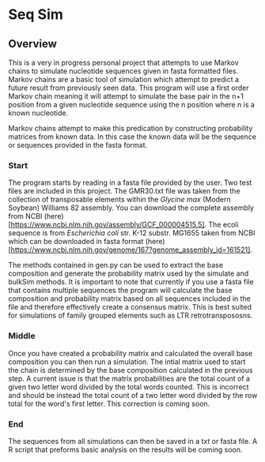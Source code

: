 # Seq Sim


## Overview 
This is a very in progress personal project that attempts to use Markov chains to simulate nucleotide sequences given in fasta formatted files. 
Markov chains are a basic tool of simulation which attempt to predict a future result from previously seen data. This program will use a first order Markov chain meaning it will attempt to simulate the base pair in the n+1 position from a given nucleotide sequence using the n position where n is a known nucleotide. 

Markov chains attempt to make this predication by constructing probability matrices from known data. In this case the known data will be the sequence or sequences provided in the fasta format.


### Start 
The program starts by reading in a fasta file provided by the user. Two test files are included in this project. The GMR30.txt file was taken from the collection of transposable elements within the *Glycine max* (Modern Soybean) Williams 82 assembly. You can download the complete assembly from NCBI (here)[https://www.ncbi.nlm.nih.gov/assembly/GCF_000004515.5].
The ecoli sequence is from *Escherichia coli* str. K-12 substr. MG1655 taken from NCBI which can be downloaded in fasta format (here)[https://www.ncbi.nlm.nih.gov/genome/167?genome_assembly_id=161521].


The methods contained in gen.py can be used to extract the base composition and generate the probability matrix used by the simulate and bulkSim methods. It is important to note that currently if you use a fasta file that contains multiple sequences the program will calculate the base composition and probability matrix based on all sequences included in the file and therefore effectively create a consensus matrix. This is best suited for simulations of family grouped elements such as LTR retrotranspososns. 

### Middle

Once you have created a probability matrix and calculated the overall base composition you can then run a simulation. The intial matrix used to start the chain is determined by the base composition calculated in the previous step. A current issue is that the matrix probabilities are the total count of a given two letter word divided by the total words counted. This is incorrect and should be instead the total count of a two letter word divided by the row total for the word's first letter. This correction is coming soon. 

### End
The sequences from all simulations can then be saved in a txt or fasta file. A R script that preforms basic analysis on the results will be coming soon.
